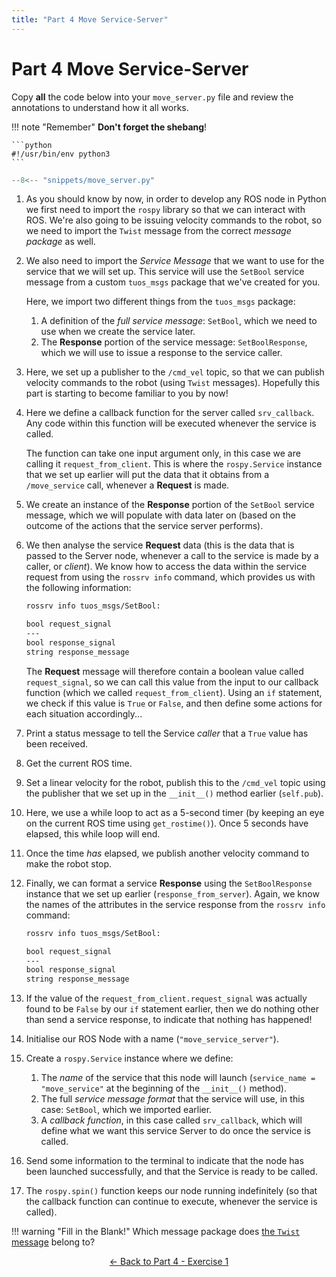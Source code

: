 ```yaml
---  
title: "Part 4 Move Service-Server"  
---
```


# Part 4 Move Service-Server

Copy **all** the code below into your `move_server.py` file and review the annotations to understand how it all works.

!!! note "Remember"
    **Don't forget the shebang**!

    ```python
    #!/usr/bin/env python3
    ```

```py title="move_server.py"
--8<-- "snippets/move_server.py"
```

1. As you should know by now, in order to develop any ROS node in Python we first need to import the `rospy` library so that we can interact with ROS. We're also going to be issuing velocity commands to the robot, so we need to import the `Twist` message from the correct *message package* as well.

2. We also need to import the *Service Message* that we want to use for the service that we will set up. This service will use the `SetBool` service message from a custom `tuos_msgs` package that we've created for you.

    Here, we import two different things from the `tuos_msgs` package:

    1. A definition of the *full service message*: `SetBool`, which we need to use when we create the service later.
    1. The **Response** portion of the service message: `SetBoolResponse`, which we will use to issue a response to the service caller.

3. Here, we set up a publisher to the `/cmd_vel` topic, so that we can publish velocity commands to the robot (using `Twist` messages). Hopefully this part is starting to become familiar to you by now!

4. Here we define a callback function for the server called `srv_callback`. Any code within this function will be executed whenever the service is called.

    The function can take one input argument only, in this case we are calling it `request_from_client`. This is where the `rospy.Service` instance that we set up earlier will put the data that it obtains from a `/move_service` call, whenever a **Request** is made.

5. We create an instance of the **Response** portion of the `SetBool` service message, which we will populate with data later on (based on the outcome of the actions that the service server performs).

6. We then analyse the service **Request** data (this is the data that is passed to the Server node, whenever a call to the service is made by a caller, or *client*). We know how to access the data within the service request from using the `rossrv info` command, which provides us with the following information:

    ```txt
    rossrv info tuos_msgs/SetBool:

    bool request_signal
    ---
    bool response_signal
    string response_message
    ```

    The **Request** message will therefore contain a boolean value called `request_signal`, so we can call this value from the input to our callback function (which we called `request_from_client`). Using an `if` statement, we check if this value is `True` or `False`, and then define some actions for each situation accordingly...

7. Print a status message to tell the Service *caller* that a `True` value has been received.

8. Get the current ROS time.

9. Set a linear velocity for the robot, publish this to the `/cmd_vel` topic using the publisher that we set up in the `__init__()` method earlier (`self.pub`).

10. Here, we use a while loop to act as a 5-second timer (by keeping an eye on the current ROS time using `get_rostime()`). Once 5 seconds have elapsed, this while loop will end.

11. Once the time *has* elapsed, we publish another velocity command to make the robot stop.

12. Finally, we can format a service **Response** using the `SetBoolResponse` instance that we set up earlier (`response_from_server`). Again, we know the names of the attributes in the service response from the `rossrv info` command:

    ```txt
    rossrv info tuos_msgs/SetBool:

    bool request_signal
    ---
    bool response_signal
    string response_message
    ```

13. If the value of the `request_from_client.request_signal` was actually found to be `False` by our `if` statement earlier, then we do nothing other than send a service response, to indicate that nothing has happened!

14. Initialise our ROS Node with a name (`"move_service_server"`).

15. Create a `rospy.Service` instance where we define:

    1. The *name* of the service that this node will launch (`service_name = "move_service"` at the beginning of the `__init__()` method).
    1. The full *service message format* that the service will use, in this case: `SetBool`, which we imported earlier.
    1. A *callback function*, in this case called `srv_callback`, which will define what we want this service Server to do once the service is called.

16. Send some information to the terminal to indicate that the node has been launched successfully, and that the Service is ready to be called.

17. The `rospy.spin()` function keeps our node running indefinitely (so that the callback function can continue to execute, whenever the service is called). 

!!! warning "Fill in the Blank!"
    Which message package does [the `Twist` message](../../part2/#twist-py) belong to?

<p align="center">
  <a href="../../part4#ex1_ret">&#8592; Back to Part 4 - Exercise 1</a>
</p>